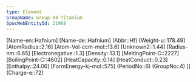 ```yaml
---
type: Element
GroupName: Group-04-Titanium
SpocWebEntityId: 21968
---
```


[Name-en::Hafnium]
[Name-de::Hafnium]
(Abbr::Hf)
[Weight-u::178.49]
[AtomRadius::2.16]
[Atom-Vol-ccm-mol::13.6]
[Unknown2::1.44]
[Radius-nm::6.65]
[Electronegative::1.3]
[Density::13.1]
[MeltingPoint-C::2227]
[BoilingPoint-C::4602]
[HeatCapacity::0.14]
[HeatConduct::0.23]
[Enthalpy::24.06]
[FormEnergy-kj-mol::575]
(PeriodNo::6)
(GroupNo::4)
[]
(Charge-e::72)

